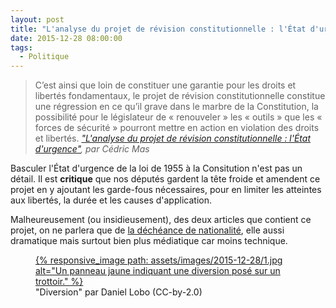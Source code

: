```yaml
---
layout: post
title: "L'analyse du projet de révision constitutionnelle : l'État d'urgence"
date: 2015-12-28 08:00:00
tags:
  - Politique
---
```


> C’est ainsi que loin de constituer une garantie pour les droits et libertés fondamentaux, le projet de révision constitutionnelle constitue une régression en ce qu’il grave dans le marbre de la Constitution, la possibilité pour le législateur de « renouveler » les « outils » que les « forces de sécurité » pourront mettre en action en violation des droits et libertés.
> <cite><a href="http://www.pauljorion.com/blog/2015/12/27/lanalyse-du-projet-de-revision-constitutionnelle-letat-durgence-1/#more-81257">"L'analyse du projet de révision constitutionnelle : l'État d'urgence"</a>, par Cédric Mas</cite>

Basculer l'État d'urgence de la loi de 1955 à la Consitution n'est pas un détail. Il est **critique** que nos députés gardent la tête froide et amendent ce projet en y ajoutant les garde-fous nécessaires, pour en limiter les atteintes aux libertés, la durée et les causes d'application.

Malheureusement (ou insidieusement), des deux articles que contient ce projet, on ne parlera que de [la déchéance de nationalité](/2015/12/analyse-du-projet-de-revision-constitutionnelle-decheance-de-nationalite/ "L'analyse du projet de révision constitutionnelle : la déchéance de nationalité"), elle aussi dramatique mais surtout bien plus médiatique car moins technique.

<figure>
  <a href="https://flic.kr/p/49QKir" title="Voir en plus grand">
      {% responsive_image path: assets/images/2015-12-28/1.jpg alt="Un panneau jaune indiquant une diversion posé sur un trottoir." %}
  </a>
  <figcaption>"Diversion" par Daniel Lobo (CC-by-2.0)</figcaption>
</figure>
